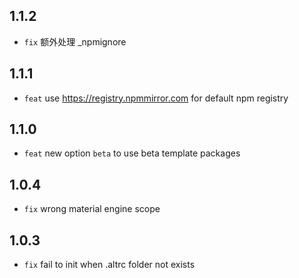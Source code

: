 ## 1.1.2

- `fix` 额外处理 _npmignore

## 1.1.1

- `feat` use https://registry.npmmirror.com for default npm registry

## 1.1.0

- `feat` new option `beta` to use beta template packages

## 1.0.4

- `fix` wrong material engine scope

## 1.0.3

- `fix` fail to init when .altrc folder not exists